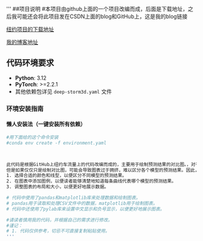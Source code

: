 '''
##项目说明
#本项目由github上面的一个项目改编而成，后面是下载地址，之后我可能还会将此项目发在CSDN上面的blog和GitHub上，这是我的blog链接

[纽约项目的下载地址](https://github.com/Yankun168/NYCtrafficFlowPrediction "最新版本下载")


[我的博客地址](https://blog.csdn.net/m0_75237457?spm=1000.2115.3001.5343 "最新版本下载")
## 代码环境要求

- **Python**: 3.12
- **PyTorch**: >=2.2.1
- 其他依赖包详见 `deep-storm3d.yaml` 文件

### 环境安装指南

#### 懒人安装法（一键安装所有依赖）
```bash
#用下面给的这个命令安装
#conda env create -f environment.yaml



此代码是根据GitHub上纽约车流量上的代码改编而成的，主要用于绘制预测结果的对比图。，对于不同的模型，预测结果的对比图可以帮助我们直观地看到各个模型的预测效果。
但是如果仅仅只是绘制对比图，可能会导致图表过于拥挤，难以区分各个模型的预测结果。因此，在绘制对比图时，我们需要注意以下几点：
1. 选择合适的颜色和线型，以便区分不同模型的预测结果。
2. 在图表中添加图例，以便读者能够清楚地知道每条曲线代表哪个模型的预测结果。
3. 调整图表的布局和大小，以便更好地展示数据。

# 代码中使用了pandas和matplotlib库来处理数据和绘制图表。
# pandas用于读取和处理CSV文件中的数据，matplotlib用于绘制图表。
# 代码中还使用了pylab库来设置中文显示和负号显示，以便更好地展示图表。

#请读者慎用我的代码，并根据自己的需求进行修改。
#谨记：
# 1. 代码仅供参考，切忌不可直接复制粘贴使用。
'''